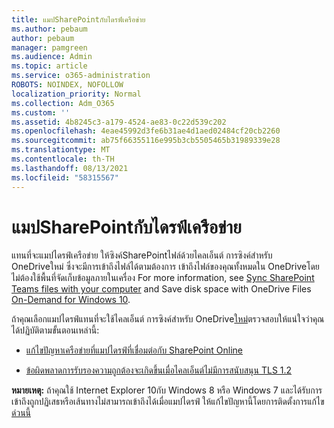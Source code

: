 ```yaml
---
title: แมปSharePointกับไดรฟ์เครือข่าย
ms.author: pebaum
author: pebaum
manager: pamgreen
ms.audience: Admin
ms.topic: article
ms.service: o365-administration
ROBOTS: NOINDEX, NOFOLLOW
localization_priority: Normal
ms.collection: Adm_O365
ms.custom: ''
ms.assetid: 4b8245c3-a179-4524-ae83-0c22d539c202
ms.openlocfilehash: 4eae45992d3fe6b31ae4d1aed02484cf20cb2260
ms.sourcegitcommit: ab75f66355116e995b3cb5505465b31989339e28
ms.translationtype: MT
ms.contentlocale: th-TH
ms.lasthandoff: 08/13/2021
ms.locfileid: "58315567"
---
```

# <a name="map-a-sharepoint-library-to-a-network-drive"></a>แมปSharePointกับไดรฟ์เครือข่าย

แทนที่จะแมปไดรฟ์เครือข่าย ให้ซิงค์SharePointไฟล์ด้วยไคลเอ็นต์ การซิงค์สําหรับ OneDriveใหม่ ซึ่งจะมีการเข้าถึงไฟล์ได้ตามต้องการ เข้าถึงไฟล์ของคุณทั้งหมดใน OneDriveโดยไม่ต้องใช้พื้นที่จัดเก็บข้อมูลภายในเครื่อง For more information, see [Sync SharePoint Teams files with your computer](https://support.microsoft.com/office/sync-sharepoint-and-teams-files-with-your-computer-6de9ede8-5b6e-4503-80b2-6190f3354a88) and Save disk space with OneDrive Files [On-Demand for Windows 10](https://support.microsoft.com/office/save-disk-space-with-onedrive-files-on-demand-for-windows-10-0e6860d3-d9f3-4971-b321-7092438fb38e).

ถ้าคุณเลือกแมปไดรฟ์แทนที่จะใช้ไคลเอ็นต์ การซิงค์สําหรับ OneDrive[ใหม่](https://support.microsoft.com/office/sync-sharepoint-and-teams-files-with-your-computer-6de9ede8-5b6e-4503-80b2-6190f3354a88)ตรวจสอบให้แน่ใจว่าคุณได้ปฏิบัติตามขั้นตอนเหล่านี้:

- [แก้ไขปัญหาเครือข่ายที่แมปไดรฟ์ที่เชื่อมต่อกับ SharePoint Online](https://docs.microsoft.com/sharepoint/support/administration/troubleshoot-mapped-network-drives)

- [ข้อผิดพลาดการรับรองความถูกต้องจะเกิดขึ้นเมื่อไคลเอ็นต์ไม่มีการสนับสนุน TLS 1.2](https://docs.microsoft.com/sharepoint/troubleshoot/administration/authentication-errors-tls12-support#network-drive-mapped-to-a-sharepoint-library)  

**หมายเหตุ:** ถ้าคุณใช้ Internet Explorer 10กับ Windows 8 หรือ Windows 7 และได้รับการเข้าถึงถูกปฏิเสธหรือเส้นทางไม่สามารถเข้าถึงได้เมื่อแมปไดรฟ์ ให้แก้ไขปัญหานี้โดยการติดตั้งการแก้ไข [ด่วนนี้](https://support.microsoft.com/topic/error-when-you-open-a-sharepoint-document-library-in-windows-explorer-or-map-a-network-drive-to-the-library-after-you-install-internet-explorer-10-96e640ba-059f-9b09-bb91-2a0319ee8b1d)